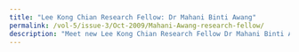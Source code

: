 ```yaml
---
title: "Lee Kong Chian Research Fellow: Dr Mahani Binti Awang"
permalink: /vol-5/issue-3/Oct-2009/Mahani-Awang-research-fellow/
description: "Meet new Lee Kong Chian Research Fellow Dr Mahani Binti Awang. "
---
```

